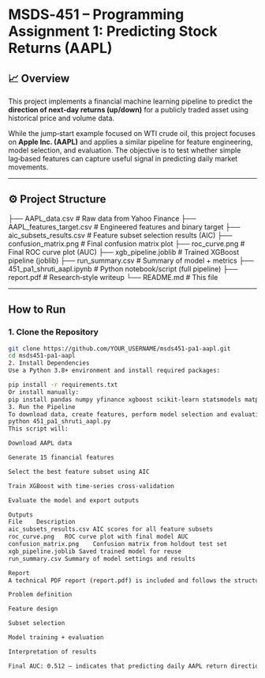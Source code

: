 # MSDS‑451 – Programming Assignment 1: Predicting Stock Returns (AAPL)

## 📈 Overview

This project implements a financial machine learning pipeline to predict the **direction of next‑day returns (up/down)** for a publicly traded asset using historical price and volume data.

While the jump‑start example focused on WTI crude oil, this project focuses on **Apple Inc. (AAPL)** and applies a similar pipeline for feature engineering, model selection, and evaluation. The objective is to test whether simple lag‑based features can capture useful signal in predicting daily market movements.

---

## ⚙️ Project Structure

├── AAPL_data.csv # Raw data from Yahoo Finance
├── AAPL_features_target.csv # Engineered features and binary target
├── aic_subsets_results.csv # Feature subset selection results (AIC)
├── confusion_matrix.png # Final confusion matrix plot
├── roc_curve.png # Final ROC curve plot (AUC)
├── xgb_pipeline.joblib # Trained XGBoost pipeline (joblib)
├── run_summary.csv # Summary of model + metrics
├── 451_pa1_shruti_aapl.ipynb # Python notebook/script (full pipeline)
├── report.pdf # Research‑style writeup
└── README.md # This file

---

## How to Run

### 1. Clone the Repository

```bash
git clone https://github.com/YOUR_USERNAME/msds451-pa1-aapl.git
cd msds451-pa1-aapl
2. Install Dependencies
Use a Python 3.8+ environment and install required packages:

pip install -r requirements.txt
Or install manually:
pip install pandas numpy yfinance xgboost scikit-learn statsmodels matplotlib joblib
3. Run the Pipeline
To download data, create features, perform model selection and evaluation:
python 451_pa1_shruti_aapl.py
This script will:

Download AAPL data

Generate 15 financial features

Select the best feature subset using AIC

Train XGBoost with time‑series cross‑validation

Evaluate the model and export outputs

Outputs
File	Description
aic_subsets_results.csv	AIC scores for all feature subsets
roc_curve.png	ROC curve plot with final model AUC
confusion_matrix.png	Confusion matrix from holdout test set
xgb_pipeline.joblib	Saved trained model for reuse
run_summary.csv	Summary of model settings and results

Report
A technical PDF report (report.pdf) is included and follows the structure of the reference 451_pa1_technical_report_v001.pdf. It explains:

Problem definition

Feature design

Subset selection

Model training + evaluation

Interpretation of results

Final AUC: 0.512 — indicates that predicting daily AAPL return direction using simple lag‑based features is difficult due to limited signal.

